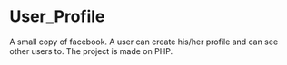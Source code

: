 # User_Profile
A small copy of facebook. A user can create his/her profile and can see other users to. The project is made on PHP.
